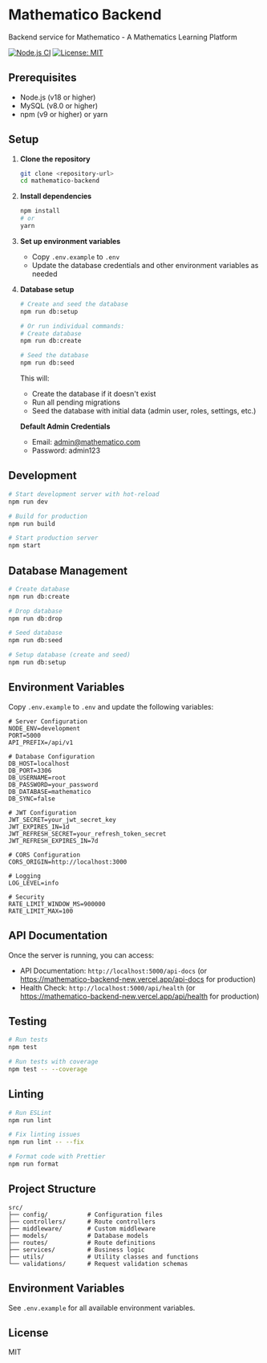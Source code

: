 # Mathematico Backend

Backend service for Mathematico - A Mathematics Learning Platform

[![Node.js CI](https://github.com/your-username/mathematico-backend/actions/workflows/node.js.yml/badge.svg)](https://github.com/your-username/mathematico-backend/actions/workflows/node.js.yml)
[![License: MIT](https://img.shields.io/badge/License-MIT-yellow.svg)](https://opensource.org/licenses/MIT)

## Prerequisites

- Node.js (v18 or higher)
- MySQL (v8.0 or higher)
- npm (v9 or higher) or yarn

## Setup

1. **Clone the repository**
   ```bash
   git clone <repository-url>
   cd mathematico-backend
   ```

2. **Install dependencies**
   ```bash
   npm install
   # or
   yarn
   ```

3. **Set up environment variables**
   - Copy `.env.example` to `.env`
   - Update the database credentials and other environment variables as needed

4. **Database setup**
   ```bash
   # Create and seed the database
   npm run db:setup
   
   # Or run individual commands:
   # Create database
   npm run db:create
   
   # Seed the database
   npm run db:seed
   ```

   This will:
   - Create the database if it doesn't exist
   - Run all pending migrations
   - Seed the database with initial data (admin user, roles, settings, etc.)

   **Default Admin Credentials**
   - Email: admin@mathematico.com
   - Password: admin123

## Development

```bash
# Start development server with hot-reload
npm run dev

# Build for production
npm run build

# Start production server
npm start


```

## Database Management

```bash
# Create database
npm run db:create

# Drop database
npm run db:drop

# Seed database
npm run db:seed

# Setup database (create and seed)
npm run db:setup
```

## Environment Variables

Copy `.env.example` to `.env` and update the following variables:

```env
# Server Configuration
NODE_ENV=development
PORT=5000
API_PREFIX=/api/v1

# Database Configuration
DB_HOST=localhost
DB_PORT=3306
DB_USERNAME=root
DB_PASSWORD=your_password
DB_DATABASE=mathematico
DB_SYNC=false

# JWT Configuration
JWT_SECRET=your_jwt_secret_key
JWT_EXPIRES_IN=1d
JWT_REFRESH_SECRET=your_refresh_token_secret
JWT_REFRESH_EXPIRES_IN=7d

# CORS Configuration
CORS_ORIGIN=http://localhost:3000

# Logging
LOG_LEVEL=info

# Security
RATE_LIMIT_WINDOW_MS=900000
RATE_LIMIT_MAX=100
```

## API Documentation

Once the server is running, you can access:
- API Documentation: `http://localhost:5000/api-docs` (or https://mathematico-backend-new.vercel.app/api-docs for production)
- Health Check: `http://localhost:5000/api/health` (or https://mathematico-backend-new.vercel.app/api/health for production)

## Testing

```bash
# Run tests
npm test

# Run tests with coverage
npm test -- --coverage
```

## Linting

```bash
# Run ESLint
npm run lint

# Fix linting issues
npm run lint -- --fix

# Format code with Prettier
npm run format
```

## Project Structure

```
src/
├── config/           # Configuration files
├── controllers/      # Route controllers
├── middleware/       # Custom middleware
├── models/           # Database models
├── routes/           # Route definitions
├── services/         # Business logic
├── utils/            # Utility classes and functions
└── validations/      # Request validation schemas
```

## Environment Variables

See `.env.example` for all available environment variables.

## License

MIT
